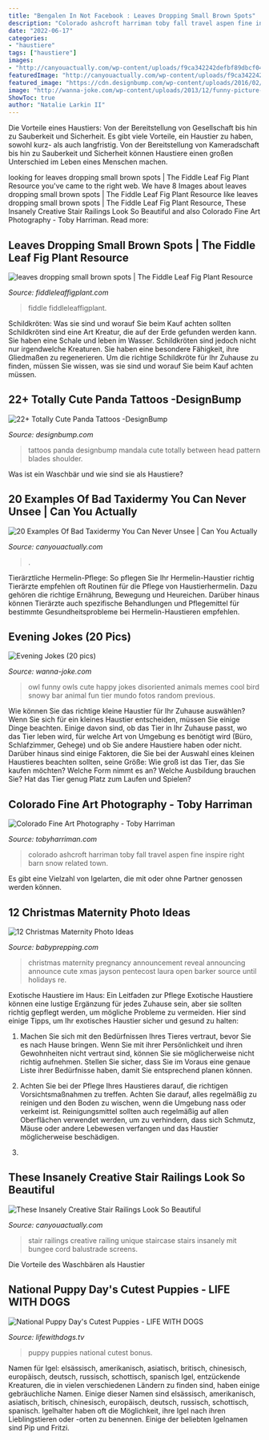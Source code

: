 ```yaml
---
title: "Bengalen In Not Facebook : Leaves Dropping Small Brown Spots"
description: "Colorado ashcroft harriman toby fall travel aspen fine inspire right barn snow related town"
date: "2022-06-17"
categories:
- "haustiere"
tags: ["haustiere"]
images:
- "http://canyouactually.com/wp-content/uploads/f9ca342242defbf89dbcf04bcfd0ca76.jpg"
featuredImage: "http://canyouactually.com/wp-content/uploads/f9ca342242defbf89dbcf04bcfd0ca76.jpg"
featured_image: "https://cdn.designbump.com/wp-content/uploads/2016/02/panda-tattoos05.jpg"
image: "http://wanna-joke.com/wp-content/uploads/2013/12/funny-picture-owl-bar-happy-cool.jpg"
ShowToc: true
author: "Natalie Larkin II"
---
```



Die Vorteile eines Haustiers: Von der Bereitstellung von Gesellschaft bis hin zu Sauberkeit und Sicherheit.
Es gibt viele Vorteile, ein Haustier zu haben, sowohl kurz- als auch langfristig. Von der Bereitstellung von Kameradschaft bis hin zu Sauberkeit und Sicherheit können Haustiere einen großen Unterschied im Leben eines Menschen machen.

	

		
looking for leaves dropping small brown spots | The Fiddle Leaf Fig Plant Resource you've came to the right web. We have 8 Images about leaves dropping small brown spots | The Fiddle Leaf Fig Plant Resource like leaves dropping small brown spots | The Fiddle Leaf Fig Plant Resource, These Insanely Creative Stair Railings Look So Beautiful and also Colorado Fine Art Photography - Toby Harriman. Read more:
		
    
## Leaves Dropping Small Brown Spots | The Fiddle Leaf Fig Plant Resource

<img loading=lazy src="https://fiddleleaffigplant.com/wp-content/uploads/2019/10/IMG_2970-400x533.jpg" onerror="this.onerror=null;this.src='https://tse4.mm.bing.net/th?id=OIP.89iHuz79V3KR_6qLLylihQAAAA&amp;pid=15.1';" alt="leaves dropping small brown spots | The Fiddle Leaf Fig Plant Resource">

_Source: fiddleleaffigplant.com_

>fiddle fiddleleaffigplant. 

	

Schildkröten: Was sie sind und worauf Sie beim Kauf achten sollten
Schildkröten sind eine Art Kreatur, die auf der Erde gefunden werden kann. Sie haben eine Schale und leben im Wasser. Schildkröten sind jedoch nicht nur irgendwelche Kreaturen. Sie haben eine besondere Fähigkeit, ihre Gliedmaßen zu regenerieren. Um die richtige Schildkröte für Ihr Zuhause zu finden, müssen Sie wissen, was sie sind und worauf Sie beim Kauf achten müssen.

    
## 22+ Totally Cute Panda Tattoos -DesignBump

<img loading=lazy src="https://cdn.designbump.com/wp-content/uploads/2016/02/panda-tattoos05.jpg" onerror="this.onerror=null;this.src='https://tse1.mm.bing.net/th?id=OIP.33QO7lydrvBxxpILMxZv0wHaJ4&amp;pid=15.1';" alt="22+ Totally Cute Panda Tattoos -DesignBump">

_Source: designbump.com_

>tattoos panda designbump mandala cute totally between head pattern blades shoulder. 

	

Was ist ein Waschbär und wie sind sie als Haustiere?

    
## 20 Examples Of Bad Taxidermy You Can Never Unsee | Can You Actually

<img loading=lazy src="https://canyouactually.com/wp-content/uploads/640.jpg" onerror="this.onerror=null;this.src='https://tse4.mm.bing.net/th?id=OIP.DfvV9nh1-uMJ4fHgky1EjAAAAA&amp;pid=15.1';" alt="20 Examples Of Bad Taxidermy You Can Never Unsee | Can You Actually">

_Source: canyouactually.com_

>. 

	

Tierärztliche Hermelin-Pflege: So pflegen Sie Ihr Hermelin-Haustier richtig
Tierärzte empfehlen oft Routinen für die Pflege von Haustierhermelin. Dazu gehören die richtige Ernährung, Bewegung und Heureichen. Darüber hinaus können Tierärzte auch spezifische Behandlungen und Pflegemittel für bestimmte Gesundheitsprobleme bei Hermelin-Haustieren empfehlen.

    
## Evening Jokes (20 Pics)

<img loading=lazy src="http://wanna-joke.com/wp-content/uploads/2013/12/funny-picture-owl-bar-happy-cool.jpg" onerror="this.onerror=null;this.src='https://tse3.mm.bing.net/th?id=OIP.XBvizIJiOYd7KnOrYMvBAwHaLA&amp;pid=15.1';" alt="Evening Jokes (20 pics)">

_Source: wanna-joke.com_

>owl funny owls cute happy jokes disoriented animals memes cool bird snowy bar animal fun tier mundo fotos random previous. 

	

Wie können Sie das richtige kleine Haustier für Ihr Zuhause auswählen?
Wenn Sie sich für ein kleines Haustier entscheiden, müssen Sie einige Dinge beachten. Einige davon sind, ob das Tier in Ihr Zuhause passt, wo das Tier leben wird, für welche Art von Umgebung es benötigt wird (Büro, Schlafzimmer, Gehege) und ob Sie andere Haustiere haben oder nicht. Darüber hinaus sind einige Faktoren, die Sie bei der Auswahl eines kleinen Haustieres beachten sollten, seine Größe: Wie groß ist das Tier, das Sie kaufen möchten? Welche Form nimmt es an? Welche Ausbildung brauchen Sie? Hat das Tier genug Platz zum Laufen und Spielen?

    
## Colorado Fine Art Photography - Toby Harriman

<img loading=lazy src="https://tobyharriman.com/wp-content/uploads/2013/10/Fall_in_Ashcroft-2.jpg" onerror="this.onerror=null;this.src='https://tse2.mm.bing.net/th?id=OIP.IJFzPPqBdPDyilx6sso2lAHaKy&amp;pid=15.1';" alt="Colorado Fine Art Photography - Toby Harriman">

_Source: tobyharriman.com_

>colorado ashcroft harriman toby fall travel aspen fine inspire right barn snow related town. 

	

Es gibt eine Vielzahl von Igelarten, die mit oder ohne Partner genossen werden können.

    
## 12 Christmas Maternity Photo Ideas

<img loading=lazy src="http://www.babyprepping.com/wp-content/uploads/2017/12/2fe7eec7df30b03afb2ca60d3ea0e79c.jpg" onerror="this.onerror=null;this.src='https://tse4.mm.bing.net/th?id=OIP.HKYh2I5PoHQjXMhhhqFvFwHaJ4&amp;pid=15.1';" alt="12 Christmas Maternity Photo Ideas">

_Source: babyprepping.com_

>christmas maternity pregnancy announcement reveal announcing announce cute xmas jayson pentecost laura open barker source until holidays re. 

	

Exotische Haustiere im Haus: Ein Leitfaden zur Pflege
Exotische Haustiere können eine lustige Ergänzung für jedes Zuhause sein, aber sie sollten richtig gepflegt werden, um mögliche Probleme zu vermeiden. Hier sind einige Tipps, um Ihr exotisches Haustier sicher und gesund zu halten:
1. Machen Sie sich mit den Bedürfnissen Ihres Tieres vertraut, bevor Sie es nach Hause bringen. Wenn Sie mit ihrer Persönlichkeit und ihren Gewohnheiten nicht vertraut sind, können Sie sie möglicherweise nicht richtig aufnehmen. Stellen Sie sicher, dass Sie im Voraus eine genaue Liste ihrer Bedürfnisse haben, damit Sie entsprechend planen können.

2. Achten Sie bei der Pflege Ihres Haustieres darauf, die richtigen Vorsichtsmaßnahmen zu treffen. Achten Sie darauf, alles regelmäßig zu reinigen und den Boden zu wischen, wenn die Umgebung nass oder verkeimt ist. Reinigungsmittel sollten auch regelmäßig auf allen Oberflächen verwendet werden, um zu verhindern, dass sich Schmutz, Mäuse oder andere Lebewesen verfangen und das Haustier möglicherweise beschädigen.

3.

    
## These Insanely Creative Stair Railings Look So Beautiful

<img loading=lazy src="http://canyouactually.com/wp-content/uploads/f9ca342242defbf89dbcf04bcfd0ca76.jpg" onerror="this.onerror=null;this.src='https://tse3.mm.bing.net/th?id=OIP.Sfcvl59mHUXv3cDRs2P4LwHaJ3&amp;pid=15.1';" alt="These Insanely Creative Stair Railings Look So Beautiful">

_Source: canyouactually.com_

>stair railings creative railing unique staircase stairs insanely mit bungee cord balustrade screens. 

	

Die Vorteile des Waschbären als Haustier

    
## National Puppy Day&#039;s Cutest Puppies - LIFE WITH DOGS

<img loading=lazy src="https://www.lifewithdogs.tv/wp-content/uploads/2014/03/3.21.14-National-Puppy-Day32.jpg" onerror="this.onerror=null;this.src='https://tse2.mm.bing.net/th?id=OIP.FMVezgTxwDc4rL4sSDaTSQHaJ4&amp;pid=15.1';" alt="National Puppy Day&#039;s Cutest Puppies - LIFE WITH DOGS">

_Source: lifewithdogs.tv_

>puppy puppies national cutest bonus. 

	

Namen für Igel: elsässisch, amerikanisch, asiatisch, britisch, chinesisch, europäisch, deutsch, russisch, schottisch, spanisch
Igel, entzückende Kreaturen, die in vielen verschiedenen Ländern zu finden sind, haben einige gebräuchliche Namen. Einige dieser Namen sind elsässisch, amerikanisch, asiatisch, britisch, chinesisch, europäisch, deutsch, russisch, schottisch, spanisch. Igelhalter haben oft die Möglichkeit, ihre Igel nach ihren Lieblingstieren oder -orten zu benennen. Einige der beliebten Igelnamen sind Pip und Fritzi.

